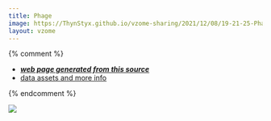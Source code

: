 ```yaml
---
title: Phage
image: https://ThynStyx.github.io/vzome-sharing/2021/12/08/19-21-25-Phage/Phage.png
layout: vzome
---
```


{% comment %}
 - [***web page generated from this source***][post]
 - [data assets and more info][github]

[post]: <https://ThynStyx.github.io/vzome-sharing/2021/12/08/Phage-19-21-25.html>
[github]: <https://github.com/ThynStyx/vzome-sharing/tree/main/2021/12/08/19-21-25-Phage/>
{% endcomment %}

<vzome-viewer style="width: 100%; height: 65vh;"
       src="https://ThynStyx.github.io/vzome-sharing/2021/12/08/19-21-25-Phage/Phage.vZome" >
  <img src="https://ThynStyx.github.io/vzome-sharing/2021/12/08/19-21-25-Phage/Phage.png" />
</vzome-viewer>